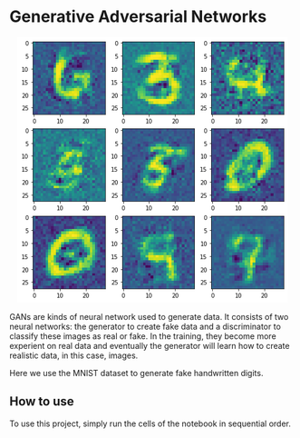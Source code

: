 # Generative Adversarial Networks
<p align="center">
  <img src="example.png">
</p>

GANs are kinds of neural network used to generate data. It consists of two neural networks: the generator to create fake data and a discriminator to classify these images as real or fake. In the training, they become more experient on real data and eventually the generator will learn how to create realistic data, in this case, images.

Here we use the MNIST dataset to generate fake handwritten digits.

## How to use
To use this project, simply run the cells of the notebook in sequential order.